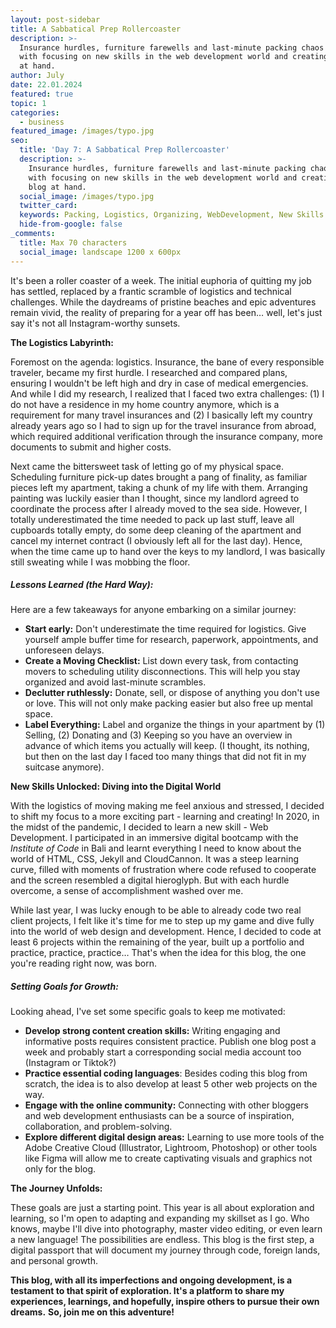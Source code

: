 ```yaml
---
layout: post-sidebar
title: A Sabbatical Prep Rollercoaster
description: >-
  Insurance hurdles, furniture farewells and last-minute packing chaos paired
  with focusing on new skills in the web development world and creating the blog
  at hand. 
author: July
date: 22.01.2024 
featured: true
topic: 1
categories:
  - business
featured_image: /images/typo.jpg
seo:
  title: 'Day 7: A Sabbatical Prep Rollercoaster'
  description: >-
    Insurance hurdles, furniture farewells and last-minute packing chaos paired
    with focusing on new skills in the web development world and creating the
    blog at hand. 
  social_image: /images/typo.jpg
  twitter_card:
  keywords: Packing, Logistics, Organizing, WebDevelopment, New Skills
  hide-from-google: false
_comments:
  title: Max 70 characters
  social_image: landscape 1200 x 600px
---
```


It's been a roller coaster of a week. The initial euphoria of quitting my job has settled, replaced by a frantic scramble of logistics and technical challenges. While the daydreams of pristine beaches and epic adventures remain vivid, the reality of preparing for a year off has been… well, let's just say it's not all Instagram-worthy sunsets.

**The Logistics Labyrinth:**

Foremost on the agenda: logistics. Insurance, the bane of every responsible traveler, became my first hurdle. I researched and compared plans, ensuring I wouldn't be left high and dry in case of medical emergencies. And while I did my research, I realized that I faced two extra challenges: (1) I do not have a residence in my home country anymore, which is a requirement for many travel insurances and (2) I basically left my country already years ago so I had to sign up for the travel insurance from abroad, which required additional verification through the insurance company, more documents to submit and higher costs.

Next came the bittersweet task of letting go of my physical space. Scheduling furniture pick-up dates brought a pang of finality, as familiar pieces left my apartment, taking a chunk of my life with them. Arranging painting was luckily easier than I thought, since my landlord agreed to coordinate the process after I already moved to the sea side. However, I totally underestimated the time needed to pack up last stuff, leave all cupboards totally empty, do some deep cleaning of the apartment and cancel my internet contract (I obviously left all for the last day). Hence, when the time came up to hand over the keys to my landlord, I was basically still sweating while I was mobbing the floor.

##### **Lessons Learned (the Hard Way):**

Here are a few takeaways for anyone embarking on a similar journey:

* **Start early:**&nbsp;Don't underestimate the time required for logistics. Give yourself ample buffer time for research, paperwork, appointments, and unforeseen delays.
* **Create a Moving Checklist:** List down every task, from contacting movers to scheduling utility disconnections. This will help you stay organized and avoid last-minute scrambles.
* **Declutter ruthlessly:**&nbsp;Donate, sell, or dispose of anything you don't use or love. This will not only make packing easier but also free up mental space.
* **Label Everything:** Label and organize the things in your apartment by (1) Selling, (2) Donating and (3) Keeping so you have an overview in advance of which items you actually will keep. (I thought, its nothing, but then on the last day I faced too many things that did not fit in my suitcase anymore).


**New Skills Unlocked: Diving into the Digital World**

With the logistics of moving making me feel anxious and stressed, I decided to shift my focus to a more exciting part - learning and creating! In 2020, in the midst of the pandemic, I decided to learn a new skill -  Web Development. I participated in an immersive digital bootcamp with the *Institute of Code* in Bali and learnt everything I need to know about the world of HTML, CSS, Jekyll and CloudCannon. It was a steep learning curve, filled with moments of frustration where code refused to cooperate and the screen resembled a digital hieroglyph. But with each hurdle overcome, a sense of accomplishment washed over me.

While last year, I was lucky enough to be able to already code two real client projects, I felt like it's time for me to step up my game and dive fully into the world of web design and development. Hence, I decided to code at least 6 projects within the remaining of the year, built up a portfolio and practice, practice, practice… That's when the idea for this blog, the one you're reading right now, was born.

##### **Setting Goals for Growth:**

Looking ahead, I've set some specific goals to keep me motivated:

* **Develop strong content creation skills:** Writing engaging and informative posts requires consistent practice. Publish one blog post a week and probably start a corresponding social media account too (Instagram or Tiktok?)
* **Practice essential coding languages**: Besides coding this blog from scratch, the idea is to also develop at least 5 other web projects on the way.
* **Engage with the online community:** Connecting with other bloggers and web development enthusiasts can be a source of inspiration, collaboration, and problem-solving.
* **Explore different digital design areas:**&nbsp;Learning to use more tools of the Adobe Creative Cloud (Illustrator, Lightroom, Photoshop) or other tools like Figma will allow me to create captivating visuals and graphics not only for the blog.

**The Journey Unfolds:**

These goals are just a starting point. This year is all about exploration and learning, so I'm open to adapting and expanding my skillset as I go. Who knows, maybe I'll dive into photography, master video editing, or even learn a new language! The possibilities are endless. This blog is the first step, a digital passport that will document my journey through code, foreign lands, and personal growth.

**This blog, with all its imperfections and ongoing development, is a testament to that spirit of exploration. It's a platform to share my experiences, learnings, and hopefully, inspire others to pursue their own dreams.** **So, join me on this adventure!**